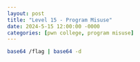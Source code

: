 ```yaml
---
layout: post
title: "Level 15 - Program Misuse"
date: 2024-5-15 12:00:00 -0000
categories: [pwn college, program misuse]
---
```


```bash
base64 /flag | base64 -d
```